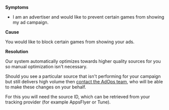 
        

**Symptoms** 

*   I am an advertiser and would like to prevent certain games from showing my ad campaign.

**Cause** 

You would like to block certain games from showing your ads.

**Resolution** 

Our system automatically optimizes towards higher quality sources for you so manual optimization isn't necessary.

Should you see a particular source that isn't performing for your campaign but still delivers high volume then [contact the AdOps team](https://unityads.unity3d.com/help/help/contact), who will be able to make these changes on your behalf.

For this you will need the source ID, which can be retrieved from your tracking provider (for example AppsFlyer or Tune).

      